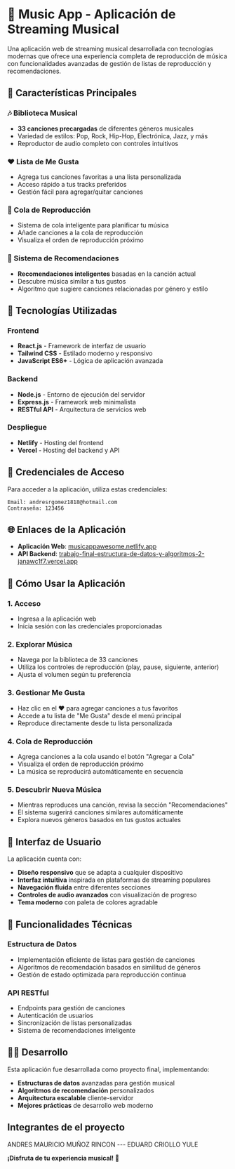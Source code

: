 # 🎵 Music App - Aplicación de Streaming Musical

Una aplicación web de streaming musical desarrollada con tecnologías modernas que ofrece una experiencia completa de reproducción de música con funcionalidades avanzadas de gestión de listas de reproducción y recomendaciones.

## 🌟 Características Principales

### 🎶 Biblioteca Musical
- **33 canciones precargadas** de diferentes géneros musicales
- Variedad de estilos: Pop, Rock, Hip-Hop, Electrónica, Jazz, y más
- Reproductor de audio completo con controles intuitivos

### ❤️ Lista de Me Gusta
- Agrega tus canciones favoritas a una lista personalizada
- Acceso rápido a tus tracks preferidos
- Gestión fácil para agregar/quitar canciones

### 🎯 Cola de Reproducción
- Sistema de cola inteligente para planificar tu música
- Añade canciones a la cola de reproducción
- Visualiza el orden de reproducción próximo

### 🤖 Sistema de Recomendaciones
- **Recomendaciones inteligentes** basadas en la canción actual
- Descubre música similar a tus gustos
- Algoritmo que sugiere canciones relacionadas por género y estilo

## 🚀 Tecnologías Utilizadas

### Frontend
- **React.js** - Framework de interfaz de usuario
- **Tailwind CSS** - Estilado moderno y responsivo
- **JavaScript ES6+** - Lógica de aplicación avanzada

### Backend
- **Node.js** - Entorno de ejecución del servidor
- **Express.js** - Framework web minimalista
- **RESTful API** - Arquitectura de servicios web

### Despliegue
- **Netlify** - Hosting del frontend
- **Vercel** - Hosting del backend y API

## 🔐 Credenciales de Acceso

Para acceder a la aplicación, utiliza estas credenciales:

```
Email: andresrgomez1818@hotmail.com
Contraseña: 123456
```

## 🌐 Enlaces de la Aplicación

- **Aplicación Web**: [musicappawesome.netlify.app](https://musicappawesome.netlify.app)
- **API Backend**: [trabajo-final-estructura-de-datos-y-algoritmos-2-janawc1f7.vercel.app](https://trabajo-final-estructura-de-datos-y-algoritmos-2-janawc1f7.vercel.app)

## 📱 Cómo Usar la Aplicación

### 1. **Acceso**
   - Ingresa a la aplicación web
   - Inicia sesión con las credenciales proporcionadas

### 2. **Explorar Música**
   - Navega por la biblioteca de 33 canciones
   - Utiliza los controles de reproducción (play, pause, siguiente, anterior)
   - Ajusta el volumen según tu preferencia

### 3. **Gestionar Me Gusta**
   - Haz clic en el ❤️ para agregar canciones a tus favoritos
   - Accede a tu lista de "Me Gusta" desde el menú principal
   - Reproduce directamente desde tu lista personalizada

### 4. **Cola de Reproducción**
   - Agrega canciones a la cola usando el botón "Agregar a Cola"
   - Visualiza el orden de reproducción próximo
   - La música se reproducirá automáticamente en secuencia

### 5. **Descubrir Nueva Música**
   - Mientras reproduces una canción, revisa la sección "Recomendaciones"
   - El sistema sugerirá canciones similares automáticamente
   - Explora nuevos géneros basados en tus gustos actuales

## 🎨 Interfaz de Usuario

La aplicación cuenta con:
- **Diseño responsivo** que se adapta a cualquier dispositivo
- **Interfaz intuitiva** inspirada en plataformas de streaming populares
- **Navegación fluida** entre diferentes secciones
- **Controles de audio avanzados** con visualización de progreso
- **Tema moderno** con paleta de colores agradable

## 🔧 Funcionalidades Técnicas

### Estructura de Datos
- Implementación eficiente de listas para gestión de canciones
- Algoritmos de recomendación basados en similitud de géneros
- Gestión de estado optimizada para reproducción continua

### API RESTful
- Endpoints para gestión de canciones
- Autenticación de usuarios
- Sincronización de listas personalizadas
- Sistema de recomendaciones inteligente

## 👨‍💻 Desarrollo

Esta aplicación fue desarrollada como proyecto final, implementando:
- **Estructuras de datos** avanzadas para gestión musical
- **Algoritmos de recomendación** personalizados
- **Arquitectura escalable** cliente-servidor
- **Mejores prácticas** de desarrollo web moderno



## Integrantes de el proyecto

ANDRES MAURICIO MUÑOZ RINCON --- EDUARD CRIOLLO YULE

**¡Disfruta de tu experiencia musical! 🎵**